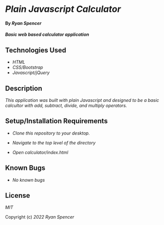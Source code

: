 # _Plain Javascript Calculator_

#### By _Ryan Spencer_

#### _Basic web based calculator application_

## Technologies Used

- _HTML_
- _CSS/Bootstrap_
- _Javascript/jQuery_

## Description

_This application was built with plain Javascript and designed to be a basic calcultor with add, subtract, divide, and multiply operators._

## Setup/Installation Requirements

- _Clone this repository to your desktop._

- _Navigate to the top level of the directory_

- _Open calculator/index.html_

## Known Bugs

- _No known bugs_

## License

_MIT_

Copyright (c) _2022_ _Ryan Spencer_
